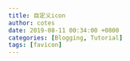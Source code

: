 ```yaml
---
title: 自定义icon
author: cotes
date: 2019-08-11 00:34:00 +0800
categories: [Blogging, Tutorial]
tags: [favicon]
---
```



